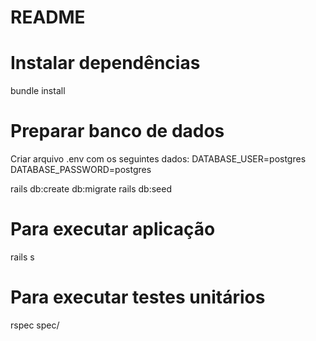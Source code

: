 # README

# Instalar dependências
bundle install

# Preparar banco de dados
Criar arquivo .env com os seguintes dados:
DATABASE_USER=postgres
DATABASE_PASSWORD=postgres

rails db:create db:migrate
rails db:seed

# Para executar aplicação
rails s

# Para executar testes unitários
rspec spec/